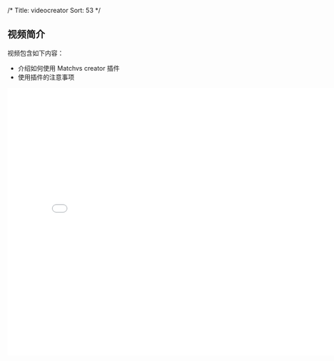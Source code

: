 /*
Title: videocreator
Sort: 53
*/
## 视频简介

视频包含如下内容：

- 介绍如何使用 Matchvs creator 插件
- 使用插件的注意事项
    

<div style="text-align: center">

<iframe style="width: 800px;height: 600px;" src=rc="//player.bilibili.com/player.html?aid=26746281&cid=46027471&page=1" scrolling="no" border="0" frameborder="no" framespacing="0" allowfullscreen="true"> </iframe>

</div>
